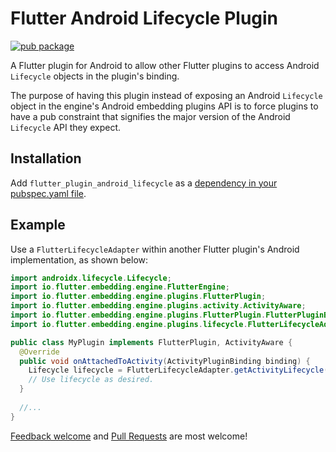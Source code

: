 # Flutter Android Lifecycle Plugin

[![pub package](https://img.shields.io/pub/v/flutter_plugin_android_lifecycle.svg)](https://pub.dev/packages/flutter_plugin_android_lifecycle)

A Flutter plugin for Android to allow other Flutter plugins to access  Android `Lifecycle` objects
in the plugin's binding.

The purpose of having this plugin instead of exposing an Android `Lifecycle` object in the engine's
Android embedding plugins API is to force plugins to have a pub constraint that signifies the
major version of the Android `Lifecycle` API they expect.

## Installation

Add `flutter_plugin_android_lifecycle` as a [dependency in your pubspec.yaml file](https://flutter.dev/using-packages/).

## Example

Use a `FlutterLifecycleAdapter` within another Flutter plugin's Android implementation, as shown
below:

```java
import androidx.lifecycle.Lifecycle;
import io.flutter.embedding.engine.FlutterEngine;
import io.flutter.embedding.engine.plugins.FlutterPlugin;
import io.flutter.embedding.engine.plugins.activity.ActivityAware;
import io.flutter.embedding.engine.plugins.FlutterPlugin.FlutterPluginBinding;
import io.flutter.embedding.engine.plugins.lifecycle.FlutterLifecycleAdapter;

public class MyPlugin implements FlutterPlugin, ActivityAware {
  @Override
  public void onAttachedToActivity(ActivityPluginBinding binding) {
    Lifecycle lifecycle = FlutterLifecycleAdapter.getActivityLifecycle(binding);
    // Use lifecycle as desired.
  }
  
  //...
}
```

[Feedback welcome](https://github.com/flutter/flutter/issues) and
[Pull Requests](https://github.com/flutter/plugins/pulls) are most welcome!
